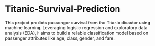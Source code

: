 # Titanic-Survival-Prediction
This project predicts passenger survival from the Titanic disaster using machine learning. Leveraging logistic regression and exploratory data analysis (EDA), it aims to build a reliable classification model based on passenger attributes like age, class, gender, and fare.
